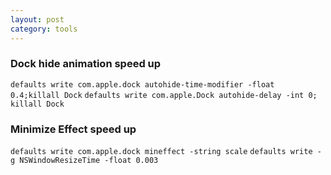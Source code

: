 ```yaml
---
layout: post
category: tools
---
```


### Dock hide animation speed up
`defaults write com.apple.dock autohide-time-modifier -float 0.4;killall Dock`
`defaults write com.apple.Dock autohide-delay -int 0; killall Dock`

### Minimize Effect speed up

`defaults write com.apple.dock mineffect -string scale`
`defaults write -g NSWindowResizeTime -float 0.003`
